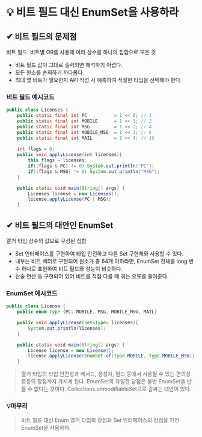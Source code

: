 # 💡 비트 필드 대신 EnumSet을 사용하라

## ✔ 비트 필드의 문제점
비트 필드: 비트별 OR를 사용해 여러 상수를 하나의 집합으로 모은 것
- 비트 필드 값이 그대로 출력되면 해석하기 어렵다.
- 모든 원소를 순회하기 까다롭다.
- 최대 몇 비트가 필요한지 API 작성 시 예측하여 적절한 타입을 선택해야 한다.

### 비트 필드 예시코드
```java
public class Licenses {
    public static final int PC          = 1 << 0; // 1
    public static final int MOBILE      = 1 << 1; // 2
    public static final int MSG         = 1 << 2; // 4
    public static final int MOBILE_MSG  = 1 << 3; // 8
    public static final int MAIL        = 1 << 4; // 16
    
    int flags = 0;
    public void applyLicense(int licenses){
        this.flags = licenses;
        if((flags & PC) != 0) System.out.println("PC");
        if((flags & MSG) != 0) System.out.println("MSG");
    }

    public static void main(String[] args) {
        Licenses license = new Licenses();
        license.applyLicense(PC | MSG);
    }
```

## ✔ 비트 필드의 대안인 EnumSet
열거 타입 상수의 값으로 구성된 집합
- Set 인터페이스를 구현하여 타입 안전하고 다른 Set 구현체와 사용할 수 있다.
- 내부는 비트 벡터로 구현되어 원소가 총 64개 이하라면, EnumSet 전체를 long 변수 하나로 표현하여 비트 필드와 성능이 비슷하다.
- 산술 연산 등 구현되어 있어 비트를 직접 다룰 때 겪는 오류를 줄여준다.

### EnumSet 예시코드
```java
public class License {
    public enum Type {PC, MOBILE, MSG, MOBILE_MSG, MAIL}

    public void applyLicense(Set<Type> licenses){
        System.out.println(licenses);
    }

    public static void main(String[] args) {
        License license = new License();
        license.applyLicense(EnumSet.of(Type.MOBILE, Type.MOBILE_MSG));
    }
```
> 열거 타입의 타입 안전성과 메서드, 생성자, 필드 등에서 사용될 수 있는 편의성 등등의 장점까지 가지게 된다.
> EnumSet의 유일한 담점은 불변 EnumSet을 만들 수 없다는 것이다.
> Collections.unmodifiableSet으로 감싸는 대안이 있다.


### 💡마무리
> 비트 필드 대신 Enum 열거 타입의 장점과 Set 인터페이스의 장점을 가진 EnumSet을 사용하자.